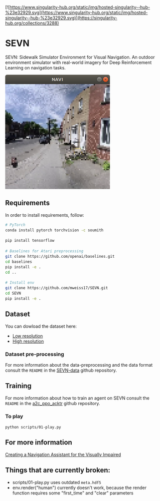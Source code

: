 [![https://www.singularity-hub.org/static/img/hosted-singularity--hub-%23e32929.svg](https://www.singularity-hub.org/static/img/hosted-singularity--hub-%23e32929.svg)](https://singularity-hub.org/collections/3288)

# SEVN

SEVN: Sidewalk Simulator Environment for Visual Navigation. An outdoor environment simulator with real-world imagery for Deep Reinforcement Learning on navigation tasks.

![game.png](img/game.png)

## Requirements

In order to install requirements, follow:

```bash
# PyTorch
conda install pytorch torchvision -c soumith

pip install tensorflow

# Baselines for Atari preprocessing
git clone https://github.com/openai/baselines.git
cd baselines
pip install -e .
cd ..

# Install env
git clone https://github.com/mweiss17/SEVN.git
cd SEVN
pip install -e .
```

## Dataset
You can dowload the dataset here: 
- [Low resolution](http://sevn.s3.amazonaws.com/dataset.zip)
- [High resolution](https://sevn.s3.amazonaws.com/SEVN-high-res-images.zip)

### Dataset pre-processing
For more information about the data-preprocessing and the data format consult the `README` in the [SEVN-data](https://github.com/simonchamorro/SEVN-data) github repository.

## Training
For more information about how to train an agent on SEVN consult the `README` in the [a2c_ppo_acktr](https://github.com/simonchamorro/pytorch-a2c-ppo-acktr-gail/tree/master/a2c_ppo_acktr) github repository.

### To play
```
python scripts/01-play.py
```

## For more information
[Creating a Navigation Assistant for the Visually Impaired](https://github.com/mweiss17/SEVN/blob/master/docs/01-article-env-introduction.md)


## Things that are currently broken:

- scripts/01-play.py uses outdated `meta.hdf5`
- env.render("human") currently doesn't work, because the render function requires some "first_time" and "clear" parameters
